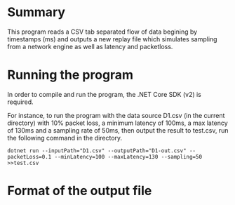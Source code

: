 Summary
=======
This program reads a CSV tab separated flow of data begining by timestamps (ms)  and outputs a new replay file which simulates sampling from a network engine as well as latency and packetloss.

Running the program
===================

In order to compile and run the program, the .NET Core SDK (v2) is required.

For instance, to run the program with the data source D1.csv (in the current directory) with 10% packet loss, a minimum latency of 100ms, 
a max latency of 130ms and a sampling rate of 50ms, then output the result to test.csv, run the following command in the directory.

    dotnet run --inputPath="D1.csv" --outputPath="D1-out.csv" --packetLoss=0.1 --minLatency=100 --maxLatency=130 --sampling=50 >>test.csv

Format of the output file
=========================

